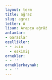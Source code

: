 ```yaml
---
layout: term
title: ağraz
slug: agraz
letter: A
lisan: Arapça aġrāż
anlamlar:
- Garazlar
ozellikler:
- - isim
  - eskimiş
ornekler:
- - ''
orneklerkaynak:
- - ''
---
```

